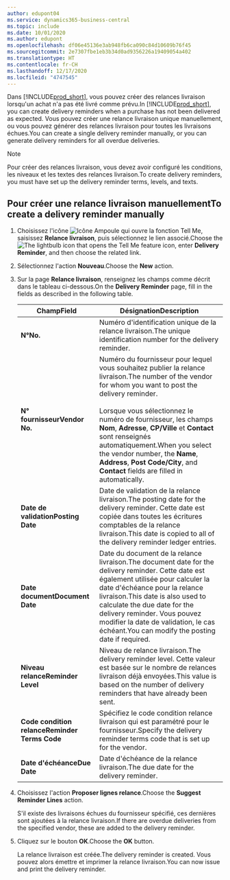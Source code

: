 ```yaml
---
author: edupont04
ms.service: dynamics365-business-central
ms.topic: include
ms.date: 10/01/2020
ms.author: edupont
ms.openlocfilehash: df06e45136e3ab948fb6ca090c84d10609b76f45
ms.sourcegitcommit: 2e7307fbe1eb3b34d0ad9356226a19409054a402
ms.translationtype: HT
ms.contentlocale: fr-CH
ms.lasthandoff: 12/17/2020
ms.locfileid: "4747545"
---
```

<span data-ttu-id="e16c7-101">Dans [!INCLUDE[prod_short](../../../includes/prod_short.md)], vous pouvez créer des relances livraison lorsqu'un achat n'a pas été livré comme prévu.</span><span class="sxs-lookup"><span data-stu-id="e16c7-101">In [!INCLUDE[prod_short](../../../includes/prod_short.md)], you can create delivery reminders when a purchase has not been delivered as expected.</span></span> <span data-ttu-id="e16c7-102">Vous pouvez créer une relance livraison unique manuellement, ou vous pouvez générer des relances livraison pour toutes les livraisons échues.</span><span class="sxs-lookup"><span data-stu-id="e16c7-102">You can create a single delivery reminder manually, or you can generate delivery reminders for all overdue deliveries.</span></span>  

> [!NOTE]
> <span data-ttu-id="e16c7-103">Pour créer des relances livraison, vous devez avoir configuré les conditions, les niveaux et les textes des relances livraison.</span><span class="sxs-lookup"><span data-stu-id="e16c7-103">To create delivery reminders, you must have set up the delivery reminder terms, levels, and texts.</span></span>

## <a name="to-create-a-delivery-reminder-manually"></a><span data-ttu-id="e16c7-104">Pour créer une relance livraison manuellement</span><span class="sxs-lookup"><span data-stu-id="e16c7-104">To create a delivery reminder manually</span></span>  

1. <span data-ttu-id="e16c7-105">Choisissez l'icône ![Icône Ampoule qui ouvre la fonction Tell Me](../../../media/ui-search/search_small.png "Dites-moi ce que vous voulez faire"), saisissez **Relance livraison**, puis sélectionnez le lien associé.</span><span class="sxs-lookup"><span data-stu-id="e16c7-105">Choose the ![The lightbulb icon that opens the Tell Me feature](../../../media/ui-search/search_small.png "Tell me what you want to do") icon, enter **Delivery Reminder**, and then choose the related link.</span></span>  
2. <span data-ttu-id="e16c7-106">Sélectionnez l'action **Nouveau**.</span><span class="sxs-lookup"><span data-stu-id="e16c7-106">Choose the **New** action.</span></span>  
3. <span data-ttu-id="e16c7-107">Sur la page **Relance livraison**, renseignez les champs comme décrit dans le tableau ci-dessous.</span><span class="sxs-lookup"><span data-stu-id="e16c7-107">On the **Delivery Reminder** page, fill in the fields as described in the following table.</span></span>  

    |<span data-ttu-id="e16c7-108">Champ</span><span class="sxs-lookup"><span data-stu-id="e16c7-108">Field</span></span>|<span data-ttu-id="e16c7-109">Désignation</span><span class="sxs-lookup"><span data-stu-id="e16c7-109">Description</span></span>|  
    |---------------------------------|---------------------------------------|  
    |<span data-ttu-id="e16c7-110">**N°**</span><span class="sxs-lookup"><span data-stu-id="e16c7-110">**No.**</span></span>|<span data-ttu-id="e16c7-111">Numéro d'identification unique de la relance livraison.</span><span class="sxs-lookup"><span data-stu-id="e16c7-111">The unique identification number for the delivery reminder.</span></span>|  
    |<span data-ttu-id="e16c7-112">**N° fournisseur**</span><span class="sxs-lookup"><span data-stu-id="e16c7-112">**Vendor No.**</span></span>|<span data-ttu-id="e16c7-113">Numéro du fournisseur pour lequel vous souhaitez publier la relance livraison.</span><span class="sxs-lookup"><span data-stu-id="e16c7-113">The number of the vendor for whom you want to post the delivery reminder.</span></span><br /><br /> <span data-ttu-id="e16c7-114">Lorsque vous sélectionnez le numéro de fournisseur, les champs **Nom**, **Adresse**, **CP/Ville** et **Contact** sont renseignés automatiquement.</span><span class="sxs-lookup"><span data-stu-id="e16c7-114">When you select the vendor number, the **Name**, **Address**, **Post Code/City**, and **Contact** fields are filled in automatically.</span></span>|  
    |<span data-ttu-id="e16c7-115">**Date de validation**</span><span class="sxs-lookup"><span data-stu-id="e16c7-115">**Posting Date**</span></span>|<span data-ttu-id="e16c7-116">Date de validation de la relance livraison.</span><span class="sxs-lookup"><span data-stu-id="e16c7-116">The posting date for the delivery reminder.</span></span> <span data-ttu-id="e16c7-117">Cette date est copiée dans toutes les écritures comptables de la relance livraison.</span><span class="sxs-lookup"><span data-stu-id="e16c7-117">This date is copied to all of the delivery reminder ledger entries.</span></span>|  
    |<span data-ttu-id="e16c7-118">**Date document**</span><span class="sxs-lookup"><span data-stu-id="e16c7-118">**Document Date**</span></span>|<span data-ttu-id="e16c7-119">Date du document de la relance livraison.</span><span class="sxs-lookup"><span data-stu-id="e16c7-119">The document date for the delivery reminder.</span></span> <span data-ttu-id="e16c7-120">Cette date est également utilisée pour calculer la date d'échéance pour la relance livraison.</span><span class="sxs-lookup"><span data-stu-id="e16c7-120">This date is also used to calculate the due date for the delivery reminder.</span></span> <span data-ttu-id="e16c7-121">Vous pouvez modifier la date de validation, le cas échéant.</span><span class="sxs-lookup"><span data-stu-id="e16c7-121">You can modify the posting date if required.</span></span>|  
    |<span data-ttu-id="e16c7-122">**Niveau relance**</span><span class="sxs-lookup"><span data-stu-id="e16c7-122">**Reminder Level**</span></span>|<span data-ttu-id="e16c7-123">Niveau de relance livraison.</span><span class="sxs-lookup"><span data-stu-id="e16c7-123">The delivery reminder level.</span></span> <span data-ttu-id="e16c7-124">Cette valeur est basée sur le nombre de relances livraison déjà envoyées.</span><span class="sxs-lookup"><span data-stu-id="e16c7-124">This value is based on the number of delivery reminders that have already been sent.</span></span>|  
    |<span data-ttu-id="e16c7-125">**Code condition relance**</span><span class="sxs-lookup"><span data-stu-id="e16c7-125">**Reminder Terms Code**</span></span>|<span data-ttu-id="e16c7-126">Spécifiez le code condition relance livraison qui est paramétré pour le fournisseur.</span><span class="sxs-lookup"><span data-stu-id="e16c7-126">Specify the delivery reminder terms code that is set up for the vendor.</span></span>|  
    |<span data-ttu-id="e16c7-127">**Date d'échéance**</span><span class="sxs-lookup"><span data-stu-id="e16c7-127">**Due Date**</span></span>|<span data-ttu-id="e16c7-128">Date d'échéance de la relance livraison.</span><span class="sxs-lookup"><span data-stu-id="e16c7-128">The due date for the delivery reminder.</span></span>|  

4. <span data-ttu-id="e16c7-129">Choisissez l'action **Proposer lignes relance**.</span><span class="sxs-lookup"><span data-stu-id="e16c7-129">Choose the **Suggest Reminder Lines** action.</span></span>  

    <span data-ttu-id="e16c7-130">S'il existe des livraisons échues du fournisseur spécifié, ces dernières sont ajoutées à la relance livraison.</span><span class="sxs-lookup"><span data-stu-id="e16c7-130">If there are overdue deliveries from the specified vendor, these are added to the delivery reminder.</span></span>  

5. <span data-ttu-id="e16c7-131">Cliquez sur le bouton **OK**.</span><span class="sxs-lookup"><span data-stu-id="e16c7-131">Choose the **OK** button.</span></span>  

    <span data-ttu-id="e16c7-132">La relance livraison est créée.</span><span class="sxs-lookup"><span data-stu-id="e16c7-132">The delivery reminder is created.</span></span> <span data-ttu-id="e16c7-133">Vous pouvez alors émettre et imprimer la relance livraison.</span><span class="sxs-lookup"><span data-stu-id="e16c7-133">You can now issue and print the delivery reminder.</span></span>  
